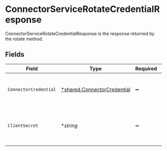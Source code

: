 # ConnectorServiceRotateCredentialResponse

ConnectorServiceRotateCredentialResponse is the response returned by the rotate method.


## Fields

| Field                                                                          | Type                                                                           | Required                                                                       | Description                                                                    |
| ------------------------------------------------------------------------------ | ------------------------------------------------------------------------------ | ------------------------------------------------------------------------------ | ------------------------------------------------------------------------------ |
| `ConnectorCredential`                                                          | [*shared.ConnectorCredential](../../models/shared/connectorcredential.md)      | :heavy_minus_sign:                                                             | ConnectorCredential is used by a connector to authenticate with conductor one. |
| `ClientSecret`                                                                 | **string*                                                                      | :heavy_minus_sign:                                                             | The new clientSecret returned after rotating the connector credential.         |